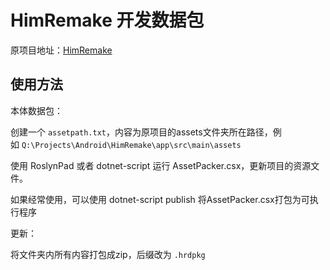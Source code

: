 # HimRemake 开发数据包

原项目地址：[HimRemake](https://himremake.zyfdroid.com)

## 使用方法

本体数据包：

创建一个 `assetpath.txt`，内容为原项目的assets文件夹所在路径，例如 `Q:\Projects\Android\HimRemake\app\src\main\assets`

使用 RoslynPad 或者 dotnet-script 运行 AssetPacker.csx，更新项目的资源文件。

如果经常使用，可以使用 dotnet-script publish 将AssetPacker.csx打包为可执行程序

更新：

将文件夹内所有内容打包成zip，后缀改为 `.hrdpkg`
